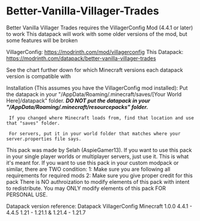 # Better-Vanilla-Villager-Trades

Better Vanilla Villager Trades requires the VillagerConfig Mod (4.4.1 or later) to work
     This datapack will work with some older versions of the mod, but some features will be broken

VillagerConfig: https://modrinth.com/mod/villagerconfig
This Datapack: https://modrinth.com/datapack/better-vanilla-villager-trades

See the chart further down for which Minecraft versions each datapack version is compatible with


Installation (This assumes you have the VillagerConfig mod installed):
     Put the datapack in your "/AppData/Roaming/.minecraft/saves/[Your World Here]/datapack" folder.
     ***DO NOT put the datapack in your "/AppData/Roaming/.minecraft/resourcepacks" folder.***
     
     If you changed where Minecraft loads from, find that location and use that "saves" folder.
     
     For servers, put it in your world folder that matches where your server.properties file says.


This pack was made by Selah (AspieGamer13).
If you want to use this pack in your single player worlds or multiplayer servers, just use it.
     This is what it's meant for.
If you want to use this pack in your custom modpack or similar, there are TWO condition:
     1: Make sure you are following all requirements for required mods
     2: Make sure you give proper credit for this pack
There is NO authroization to modify elements of this pack with intent to redistribute.
You may ONLY modify elements of this pack FOR PERSONAL USE.


Datapack version reference:
Datapack     VillagerConfig     Minecraft
1.0.0        4.4.1 - 4.4.5      1.21 - 1.21.1 & 1.21.4 - 1.21.7
